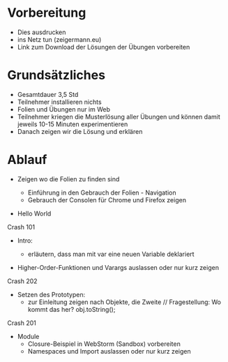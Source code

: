 Vorbereitung
============
- Dies ausdrucken
- ins Netz tun (zeigermann.eu)
- Link zum Download der Lösungen der Übungen vorbereiten

Grundsätzliches
===============

* Gesamtdauer 3,5 Std
* Teilnehmer installieren nichts
* Folien und Übungen nur im Web
* Teilnehmer kriegen die Musterlösung aller Übungen und können damit jeweils 10-15 Minuten experimentieren
* Danach zeigen wir die Lösung und erklären

Ablauf
======

 * Zeigen wo die Folien zu finden sind
   * Einführung in den Gebrauch der Folien - Navigation
   * Gebrauch der Consolen für Chrome und Firefox zeigen

  * Hello World

Crash 101

  * Intro:
    * erläutern, dass man mit var eine neuen Variable deklariert

  * Higher-Order-Funktionen und Varargs auslassen oder nur kurz zeigen


Crash 202

  * Setzen des Prototypen:
    - zur Einleitung zeigen nach Objekte, die Zweite
      // Fragestellung: Wo kommt das her?
      obj.toString();


Crash 201
  * Module
    * Closure-Beispiel in WebStorm (Sandbox) vorbereiten
    * Namespaces und Import auslassen oder nur kurz zeigen
